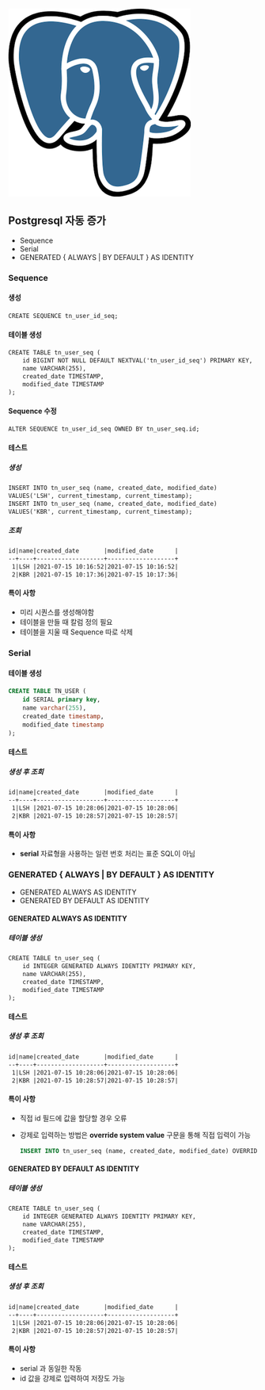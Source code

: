 ![postgresql](./images/PostgreSQL.png)



## Postgresql 자동 증가

- Sequence
- Serial
- GENERATED { ALWAYS | BY DEFAULT } AS IDENTITY



### Sequence

#### 생성

```plsql
CREATE SEQUENCE tn_user_id_seq;
```



#### 테이블 생성

```plsql
CREATE TABLE tn_user_seq (
    id BIGINT NOT NULL DEFAULT NEXTVAL('tn_user_id_seq') PRIMARY KEY,
    name VARCHAR(255),
    created_date TIMESTAMP,
    modified_date TIMESTAMP
);
```



#### Sequence 수정

```plsql
ALTER SEQUENCE tn_user_id_seq OWNED BY tn_user_seq.id;
```



#### 테스트

##### 생성

```plsql
INSERT INTO tn_user_seq (name, created_date, modified_date) VALUES('LSH', current_timestamp, current_timestamp);
INSERT INTO tn_user_seq (name, created_date, modified_date) VALUES('KBR', current_timestamp, current_timestamp);
```

##### 조회

```
id|name|created_date       |modified_date      |
--+----+-------------------+-------------------+
 1|LSH |2021-07-15 10:16:52|2021-07-15 10:16:52|
 2|KBR |2021-07-15 10:17:36|2021-07-15 10:17:36|
```



#### 특이 사항

- 미리 시퀀스를 생성해야함
-  테이블을 만들 때 칼럼 정의 필요
-  테이블을 지울 때 Sequence 따로 삭제 



### Serial

#### 테이블 생성

```sql
CREATE TABLE TN_USER (
    id SERIAL primary key,
    name varchar(255),
    created_date timestamp,
    modified_date timestamp
);
```



#### 테스트

##### 생성 후 조회

```
id|name|created_date       |modified_date      |
--+----+-------------------+-------------------+
 1|LSH |2021-07-15 10:28:06|2021-07-15 10:28:06|
 2|KBR |2021-07-15 10:28:57|2021-07-15 10:28:57|
```



#### 특이 사항

- **serial** 자료형을 사용하는 일련 번호 처리는 표준 SQL이 아님



### GENERATED { ALWAYS | BY DEFAULT } AS IDENTITY

- GENERATED ALWAYS AS IDENTITY
- GENERATED BY DEFAULT AS IDENTITY



#### GENERATED ALWAYS AS IDENTITY

##### 테이블 생성

```
CREATE TABLE tn_user_seq (
    id INTEGER GENERATED ALWAYS IDENTITY PRIMARY KEY,
    name VARCHAR(255),
    created_date TIMESTAMP,
    modified_date TIMESTAMP
);
```



#### 테스트

##### 생성 후 조회

```
id|name|created_date       |modified_date      |
--+----+-------------------+-------------------+
 1|LSH |2021-07-15 10:28:06|2021-07-15 10:28:06|
 2|KBR |2021-07-15 10:28:57|2021-07-15 10:28:57|
```



#### 특이 사항

- 직접 id 필드에 값을 할당할 경우 오류

- 강제로 입력하는 방법은 **override system value** 구문을 통해 직접 입력이 가능

  ```sql
  INSERT INTO tn_user_seq (name, created_date, modified_date) OVERRIDING SYSTEM VALUE VALUES('LSH', current_timestamp, current_timestamp);
  ```

  

#### GENERATED BY DEFAULT AS IDENTITY

##### 테이블 생성

```
CREATE TABLE tn_user_seq (
    id INTEGER GENERATED ALWAYS IDENTITY PRIMARY KEY,
    name VARCHAR(255),
    created_date TIMESTAMP,
    modified_date TIMESTAMP
);
```



#### 테스트

##### 생성 후 조회

```
id|name|created_date       |modified_date      |
--+----+-------------------+-------------------+
 1|LSH |2021-07-15 10:28:06|2021-07-15 10:28:06|
 2|KBR |2021-07-15 10:28:57|2021-07-15 10:28:57|
```



#### 특이 사항

- serial 과 동일한 작동
- id 값을 강제로 입력하여 저장도 가능
